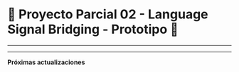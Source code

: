 # 🧠 Proyecto Parcial 02 - **Language Signal Bridging - Prototipo** 👐

---

---

**Próximas actualizaciones**
